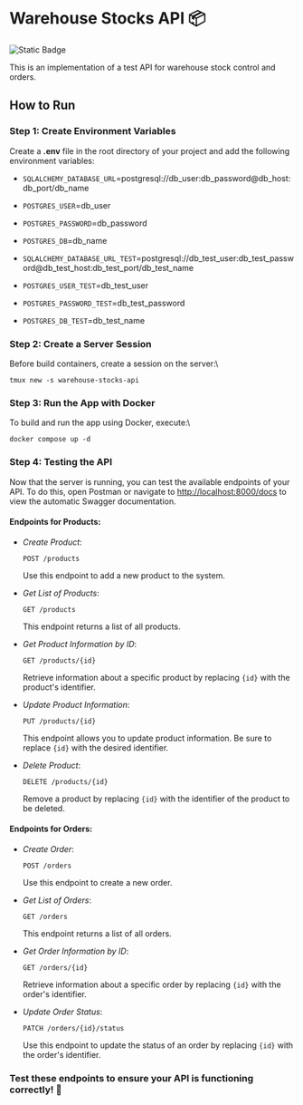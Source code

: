 # Warehouse Stocks API 📦

![Static Badge](https://img.shields.io/badge/Python-3\.12-blue)

This is an implementation of a test API for warehouse stock control and orders.

## How to Run

### Step 1: Create Environment Variables

Create a **.env** file in the root directory of your project and add the following environment variables:

- `SQLALCHEMY_DATABASE_URL`=postgresql://db_user:db_password@db_host:db_port/db_name
- `POSTGRES_USER`=db_user
- `POSTGRES_PASSWORD`=db_password
- `POSTGRES_DB`=db_name

- `SQLALCHEMY_DATABASE_URL_TEST`=postgresql://db_test_user:db_test_password@db_test_host:db_test_port/db_test_name
- `POSTGRES_USER_TEST`=db_test_user
- `POSTGRES_PASSWORD_TEST`=db_test_password
- `POSTGRES_DB_TEST`=db_test_name

### Step 2: Create a Server Session

Before build containers, create a session on the server:\

```
tmux new -s warehouse-stocks-api
```

### Step 3: Run the App with Docker

To build and run the app using Docker, execute:\

```
docker compose up -d
```

### Step 4: Testing the API

Now that the server is running, you can test the available endpoints of your API. To do this, open Postman or navigate to [http://localhost:8000/docs](http://localhost:8000/docs) to view the automatic Swagger documentation.

#### Endpoints for Products:

- *Create Product*:

  `POST /products`
  
  Use this endpoint to add a new product to the system.

- *Get List of Products*:
  
  `GET /products`
  
  This endpoint returns a list of all products.

- *Get Product Information by ID*:
  
  `GET /products/{id}`
  
  Retrieve information about a specific product by replacing `{id}` with the product's identifier.

- *Update Product Information*:
  
  `PUT /products/{id}`
  
  This endpoint allows you to update product information. Be sure to replace `{id}` with the desired identifier.

- *Delete Product*:
  
  `DELETE /products/{id}`
  
  Remove a product by replacing `{id}` with the identifier of the product to be deleted.

#### Endpoints for Orders:

- *Create Order*:
  
  `POST /orders`
  
  Use this endpoint to create a new order.

- *Get List of Orders*:
  
  `GET /orders`
  
  This endpoint returns a list of all orders.

- *Get Order Information by ID*:
  
  `GET /orders/{id}`
  
  Retrieve information about a specific order by replacing `{id}` with the order's identifier.

- *Update Order Status*:
  
  `PATCH /orders/{id}/status`
  
  Use this endpoint to update the status of an order by replacing `{id}` with the order's identifier.


### Test these endpoints to ensure your API is functioning correctly! 💫
